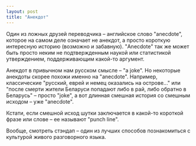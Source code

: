 ```yaml
---
layout: post
title: "Анекдот"
---
```

Один из ложных друзей переводчика – английское слово "anecdote", которое на самом деле означает не анекдот, а просто короткую интересную историю (возможно и забавную). "Anecdote" так же может быть просто неким не подтвержденным наукой или статистикой утверждением, поддерживающим какой-то аргумент. 

Анекдот в привычном нам русском смысле – "a joke". Но некоторые анекдоты скорее похожи именно на "anecdote". Например, классические "русский, еврей и немец оказались на острове..." или "после смерти жители Беларуси попадают либо в рай, либо обратно в Беларусь" – просто "joke", а вот длинная смешная история со смешным исходом – уже "anecdote".

Кстати, если смешной исход шутки заключается в какой-то короткой фразе или слове – ее называют "punch line".

Вообще, смотреть стэндап – один из лучших способов познакомиться с культурой живого разговорного языка.
